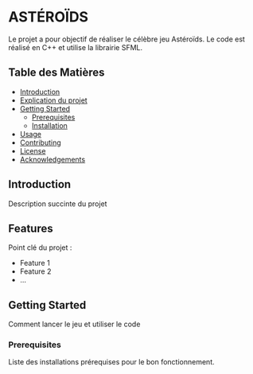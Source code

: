 # ASTÉROÏDS

Le projet a pour objectif de réaliser le célèbre jeu Astéroïds.
Le code est réalisé en C++ et utilise la librairie SFML.


## Table des Matières

- [Introduction](#introduction)
- [Explication du projet](#Explication-du-projet)
- [Getting Started](#getting-started)
  - [Prerequisites](#prerequisites)
  - [Installation](#installation)
- [Usage](#usage)
- [Contributing](#contributing)
- [License](#license)
- [Acknowledgements](#acknowledgements)

## Introduction

Description succinte du projet

## Features

Point clé du projet :

- Feature 1
- Feature 2
- ...

## Getting Started

Comment lancer le jeu et utiliser le code

### Prerequisites

Liste des installations prérequises pour le bon fonctionnement.







